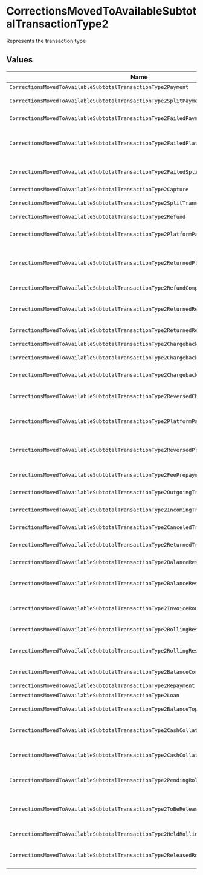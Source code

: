 # CorrectionsMovedToAvailableSubtotalTransactionType2

Represents the transaction type


## Values

| Name                                                                                   | Value                                                                                  |
| -------------------------------------------------------------------------------------- | -------------------------------------------------------------------------------------- |
| `CorrectionsMovedToAvailableSubtotalTransactionType2Payment`                           | payment                                                                                |
| `CorrectionsMovedToAvailableSubtotalTransactionType2SplitPayment`                      | split-payment                                                                          |
| `CorrectionsMovedToAvailableSubtotalTransactionType2FailedPayment`                     | failed-payment                                                                         |
| `CorrectionsMovedToAvailableSubtotalTransactionType2FailedPlatformSplitPayment`        | failed-platform-split-payment                                                          |
| `CorrectionsMovedToAvailableSubtotalTransactionType2FailedSplitPaymentCompensation`    | failed-split-payment-compensation                                                      |
| `CorrectionsMovedToAvailableSubtotalTransactionType2Capture`                           | capture                                                                                |
| `CorrectionsMovedToAvailableSubtotalTransactionType2SplitTransaction`                  | split-transaction                                                                      |
| `CorrectionsMovedToAvailableSubtotalTransactionType2Refund`                            | refund                                                                                 |
| `CorrectionsMovedToAvailableSubtotalTransactionType2PlatformPaymentRefund`             | platform-payment-refund                                                                |
| `CorrectionsMovedToAvailableSubtotalTransactionType2ReturnedPlatformPaymentRefund`     | returned-platform-payment-refund                                                       |
| `CorrectionsMovedToAvailableSubtotalTransactionType2RefundCompensation`                | refund-compensation                                                                    |
| `CorrectionsMovedToAvailableSubtotalTransactionType2ReturnedRefundCompensation`        | returned-refund-compensation                                                           |
| `CorrectionsMovedToAvailableSubtotalTransactionType2ReturnedRefund`                    | returned-refund                                                                        |
| `CorrectionsMovedToAvailableSubtotalTransactionType2Chargeback`                        | chargeback                                                                             |
| `CorrectionsMovedToAvailableSubtotalTransactionType2ChargebackReversal`                | chargeback-reversal                                                                    |
| `CorrectionsMovedToAvailableSubtotalTransactionType2ChargebackCompensation`            | chargeback-compensation                                                                |
| `CorrectionsMovedToAvailableSubtotalTransactionType2ReversedChargebackCompensation`    | reversed-chargeback-compensation                                                       |
| `CorrectionsMovedToAvailableSubtotalTransactionType2PlatformPaymentChargeback`         | platform-payment-chargeback                                                            |
| `CorrectionsMovedToAvailableSubtotalTransactionType2ReversedPlatformPaymentChargeback` | reversed-platform-payment-chargeback                                                   |
| `CorrectionsMovedToAvailableSubtotalTransactionType2FeePrepayment`                     | fee-prepayment                                                                         |
| `CorrectionsMovedToAvailableSubtotalTransactionType2OutgoingTransfer`                  | outgoing-transfer                                                                      |
| `CorrectionsMovedToAvailableSubtotalTransactionType2IncomingTransfer`                  | incoming-transfer                                                                      |
| `CorrectionsMovedToAvailableSubtotalTransactionType2CanceledTransfer`                  | canceled-transfer                                                                      |
| `CorrectionsMovedToAvailableSubtotalTransactionType2ReturnedTransfer`                  | returned-transfer                                                                      |
| `CorrectionsMovedToAvailableSubtotalTransactionType2BalanceReserve`                    | balance-reserve                                                                        |
| `CorrectionsMovedToAvailableSubtotalTransactionType2BalanceReserveReturn`              | balance-reserve-return                                                                 |
| `CorrectionsMovedToAvailableSubtotalTransactionType2InvoiceRoundingCompensation`       | invoice-rounding-compensation                                                          |
| `CorrectionsMovedToAvailableSubtotalTransactionType2RollingReserveHold`                | rolling-reserve-hold                                                                   |
| `CorrectionsMovedToAvailableSubtotalTransactionType2RollingReserveRelease`             | rolling-reserve-release                                                                |
| `CorrectionsMovedToAvailableSubtotalTransactionType2BalanceCorrection`                 | balance-correction                                                                     |
| `CorrectionsMovedToAvailableSubtotalTransactionType2Repayment`                         | repayment                                                                              |
| `CorrectionsMovedToAvailableSubtotalTransactionType2Loan`                              | loan                                                                                   |
| `CorrectionsMovedToAvailableSubtotalTransactionType2BalanceTopup`                      | balance-topup                                                                          |
| `CorrectionsMovedToAvailableSubtotalTransactionType2CashCollateralIssuance`            | cash-collateral-issuance';                                                             |
| `CorrectionsMovedToAvailableSubtotalTransactionType2CashCollateralRelease`             | cash-collateral-release                                                                |
| `CorrectionsMovedToAvailableSubtotalTransactionType2PendingRollingReserve`             | pending-rolling-reserve                                                                |
| `CorrectionsMovedToAvailableSubtotalTransactionType2ToBeReleasedRollingReserve`        | to-be-released-rolling-reserve                                                         |
| `CorrectionsMovedToAvailableSubtotalTransactionType2HeldRollingReserve`                | held-rolling-reserve                                                                   |
| `CorrectionsMovedToAvailableSubtotalTransactionType2ReleasedRollingReserve`            | released-rolling-reserve                                                               |